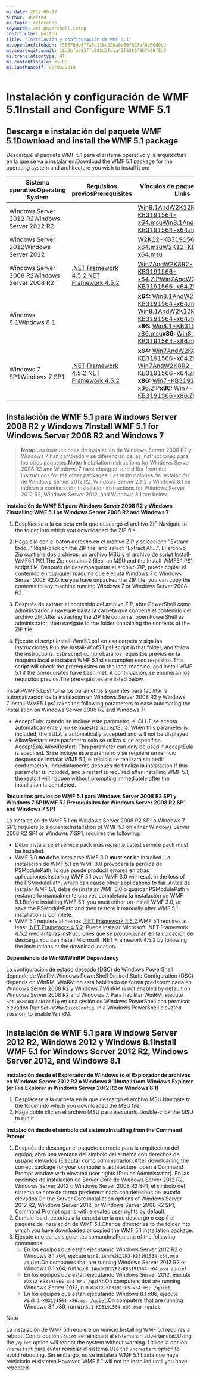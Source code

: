 ```yaml
---
ms.date: 2017-06-12
author: JKeithB
ms.topic: reference
keywords: wmf,powershell,setup
contributor: keithb
title: "Instalación y configuración de WMF 5.1"
ms.openlocfilehash: f58676de6f7a5c51ba586a8c607097af8e60d0c9
ms.sourcegitcommit: 18e3bfae83ffe282d3fd1a45f5386f3b7250f0c0
ms.translationtype: HT
ms.contentlocale: es-ES
ms.lasthandoff: 02/03/2018
---
```

# <a name="install-and-configure-wmf-51"></a><span data-ttu-id="b5fc1-103">Instalación y configuración de WMF 5.1</span><span class="sxs-lookup"><span data-stu-id="b5fc1-103">Install and Configure WMF 5.1</span></span> #


## <a name="download-and-install-the-wmf-51-package"></a><span data-ttu-id="b5fc1-104">Descarga e instalación del paquete WMF 5.1</span><span class="sxs-lookup"><span data-stu-id="b5fc1-104">Download and install the WMF 5.1 package</span></span>

<span data-ttu-id="b5fc1-105">Descargue el paquete WMF 5.1 para el sistema operativo y la arquitectura en la que se va a instalar en:</span><span class="sxs-lookup"><span data-stu-id="b5fc1-105">Download the WMF 5.1 package for the operating system and architecture you wish to install it on:</span></span>

| <span data-ttu-id="b5fc1-106">Sistema operativo</span><span class="sxs-lookup"><span data-stu-id="b5fc1-106">Operating System</span></span>       | <span data-ttu-id="b5fc1-107">Requisitos previos</span><span class="sxs-lookup"><span data-stu-id="b5fc1-107">Prerequisites</span></span>           | <span data-ttu-id="b5fc1-108">Vínculos de paquete</span><span class="sxs-lookup"><span data-stu-id="b5fc1-108">Package Links</span></span>                          |
|------------------------|-------------------------|----------------------------------------|
| <span data-ttu-id="b5fc1-109">Windows Server 2012 R2</span><span class="sxs-lookup"><span data-stu-id="b5fc1-109">Windows Server 2012 R2</span></span> |                         | <span data-ttu-id="b5fc1-110">[Win8.1AndW2K12R2-KB3191564-x64.msu][]</span><span class="sxs-lookup"><span data-stu-id="b5fc1-110">[Win8.1AndW2K12R2-KB3191564-x64.msu][]</span></span> |
| <span data-ttu-id="b5fc1-111">Windows Server 2012</span><span class="sxs-lookup"><span data-stu-id="b5fc1-111">Windows Server 2012</span></span>    |                         | <span data-ttu-id="b5fc1-112">[W2K12-KB3191565-x64.msu][]</span><span class="sxs-lookup"><span data-stu-id="b5fc1-112">[W2K12-KB3191565-x64.msu][]</span></span>            |
| <span data-ttu-id="b5fc1-113">Windows Server 2008 R2</span><span class="sxs-lookup"><span data-stu-id="b5fc1-113">Windows Server 2008 R2</span></span> | <span data-ttu-id="b5fc1-114">[.NET Framework 4.5.2][]</span><span class="sxs-lookup"><span data-stu-id="b5fc1-114">[.NET Framework 4.5.2][]</span></span>| <span data-ttu-id="b5fc1-115">[Win7AndW2K8R2-KB3191566-x64.ZIP][]</span><span class="sxs-lookup"><span data-stu-id="b5fc1-115">[Win7AndW2K8R2-KB3191566-x64.ZIP][]</span></span>    |
| <span data-ttu-id="b5fc1-116">Windows 8.1</span><span class="sxs-lookup"><span data-stu-id="b5fc1-116">Windows 8.1</span></span>            |                         | <span data-ttu-id="b5fc1-117">**x64:** [Win8.1AndW2K12R2-KB3191564-x64.msu][]</span><span class="sxs-lookup"><span data-stu-id="b5fc1-117">**x64:** [Win8.1AndW2K12R2-KB3191564-x64.msu][]</span></span></br><span data-ttu-id="b5fc1-118">**x86:** [Win8.1-KB3191564-x86.msu][]</span><span class="sxs-lookup"><span data-stu-id="b5fc1-118">**x86:** [Win8.1-KB3191564-x86.msu][]</span></span> |
| <span data-ttu-id="b5fc1-119">Windows 7 SP1</span><span class="sxs-lookup"><span data-stu-id="b5fc1-119">Windows 7 SP1</span></span>          | <span data-ttu-id="b5fc1-120">[.NET Framework 4.5.2][]</span><span class="sxs-lookup"><span data-stu-id="b5fc1-120">[.NET Framework 4.5.2][]</span></span>| <span data-ttu-id="b5fc1-121">**x64:** [Win7AndW2K8R2-KB3191566-x64.ZIP][]</span><span class="sxs-lookup"><span data-stu-id="b5fc1-121">**x64:** [Win7AndW2K8R2-KB3191566-x64.ZIP][]</span></span></br><span data-ttu-id="b5fc1-122">**x86:** [Win7-KB3191566-x86.ZIP][]</span><span class="sxs-lookup"><span data-stu-id="b5fc1-122">**x86:** [Win7-KB3191566-x86.ZIP][]</span></span> |

[.NET Framework 4.5.2]: https://www.microsoft.com/download/details.aspx?id=42642
[W2K12-KB3191565-x64.msu]: https://go.microsoft.com/fwlink/?linkid=839513
[Win7-KB3191566-x86.ZIP]: https://go.microsoft.com/fwlink/?linkid=839522
[Win7AndW2K8R2-KB3191566-x64.ZIP]: https://go.microsoft.com/fwlink/?linkid=839523
[Win8.1-KB3191564-x86.msu]: https://go.microsoft.com/fwlink/?linkid=839521
[Win8.1AndW2K12R2-KB3191564-x64.msu]: https://go.microsoft.com/fwlink/?linkid=839516

## <a name="install-wmf-51-for-windows-server-2008-r2-and-windows-7"></a><span data-ttu-id="b5fc1-129">Instalación de WMF 5.1 para Windows Server 2008 R2 y Windows 7</span><span class="sxs-lookup"><span data-stu-id="b5fc1-129">Install WMF 5.1 for Windows Server 2008 R2 and Windows 7</span></span>

> <span data-ttu-id="b5fc1-130">**Nota:** Las instrucciones de instalación de Windows Server 2008 R2 y Windows 7 han cambiado y se diferencian de las instrucciones para los otros paquetes.</span><span class="sxs-lookup"><span data-stu-id="b5fc1-130">**Note:** Installation instructions for Windows Server 2008 R2 and Windows 7 have changed, and differ from the instructions for the other packages.</span></span> <span data-ttu-id="b5fc1-131">Las instrucciones de instalación de Windows Server 2012 R2, Windows Server 2012 y Windows 8.1 se indican a continuación.</span><span class="sxs-lookup"><span data-stu-id="b5fc1-131">Installation instructions for Windows Server 2012 R2, Windows Server 2012, and Windows 8.1 are below.</span></span>

<span data-ttu-id="b5fc1-132">**Instalación de WMF 5.1 para Windows Server 2008 R2 y Windows 7**</span><span class="sxs-lookup"><span data-stu-id="b5fc1-132">**Installing WMF 5.1 on Windows Server 2008 R2 and Windows 7**</span></span>

1. <span data-ttu-id="b5fc1-133">Desplácese a la carpeta en la que descargó el archivo ZIP.</span><span class="sxs-lookup"><span data-stu-id="b5fc1-133">Navigate to the folder into which you downloaded the ZIP file.</span></span>

2. <span data-ttu-id="b5fc1-134">Haga clic con el botón derecho en el archivo ZIP y seleccione "Extraer todo...".</span><span class="sxs-lookup"><span data-stu-id="b5fc1-134">Right-click on the ZIP file, and select "Extract All...".</span></span> <span data-ttu-id="b5fc1-135">El archivo Zip contiene dos archivos: un archivo MSU y el archivo de script Install-WMF5.1.PS1.</span><span class="sxs-lookup"><span data-stu-id="b5fc1-135">The Zip contains 2 files: an MSU and the Install-WMF5.1.PS1 script file.</span></span>
<span data-ttu-id="b5fc1-136">Después de desempaquetar el archivo ZIP, puede copiar el contenido en cualquier máquina que ejecuta Windows 7 o Windows Server 2008 R2.</span><span class="sxs-lookup"><span data-stu-id="b5fc1-136">Once you have unpacked the ZIP file, you can copy the contents to any machine running Windows 7 or Windows Server 2008 R2.</span></span>

3. <span data-ttu-id="b5fc1-137">Después de extraer el contenido del archivo ZIP, abra PowerShell como administrador y navegue hasta la carpeta que contiene el contenido del archivo ZIP.</span><span class="sxs-lookup"><span data-stu-id="b5fc1-137">After extracting the ZIP file contents, open PowerShell as administrator, then navigate to the folder containing the contents of the ZIP file.</span></span>

4. <span data-ttu-id="b5fc1-138">Ejecute el script Install-Wmf5.1.ps1 en esa carpeta y siga las instrucciones.</span><span class="sxs-lookup"><span data-stu-id="b5fc1-138">Run the Install-Wmf5.1.ps1 script in that folder, and follow the instructions.</span></span> <span data-ttu-id="b5fc1-139">Este script comprobará los requisitos previos en la máquina local e instalará WMF 5.1 si se cumplen esos requisitos.</span><span class="sxs-lookup"><span data-stu-id="b5fc1-139">This script will check the prerequisites on the local machine, and install WMF 5.1 if the prerequisites have been met.</span></span> <span data-ttu-id="b5fc1-140">A continuación, se enumeran los requisitos previos.</span><span class="sxs-lookup"><span data-stu-id="b5fc1-140">The prerequisites are listed below.</span></span>

<span data-ttu-id="b5fc1-141">Install-WMF5.1.ps1 toma los parámetros siguientes para facilitar la automatización de la instalación en Windows Server 2008 R2 y Windows 7:</span><span class="sxs-lookup"><span data-stu-id="b5fc1-141">Install-WMF5.1.ps1 takes the following parameters to ease automating the installation on Windows Server 2008 R2 and Windows 7:</span></span>

- <span data-ttu-id="b5fc1-142">AcceptEula: cuando se incluye este parámetro, el CLUF se acepta automáticamente y no se muestra.</span><span class="sxs-lookup"><span data-stu-id="b5fc1-142">AcceptEula: When this parameter is included, the EULA is automatically accepted and will not be displayed.</span></span>
- <span data-ttu-id="b5fc1-143">AllowRestart: este parámetro solo se utiliza si se especifica AcceptEula.</span><span class="sxs-lookup"><span data-stu-id="b5fc1-143">AllowRestart: This parameter can only be used if AcceptEula is specified.</span></span> <span data-ttu-id="b5fc1-144">Si se incluye este parámetro y se requiere un reinicio después de instalar WMF 5.1, el reinicio se realizará sin pedir confirmación, inmediatamente después de finaliza la instalación.</span><span class="sxs-lookup"><span data-stu-id="b5fc1-144">If this parameter is included, and a restart is required after installing WMF 5.1, the restart will happen without prompting immediately after the installation is completed.</span></span>

<span data-ttu-id="b5fc1-145">**Requisitos previos de WMF 5.1 para Windows Server 2008 R2 SP1 y Windows 7 SP1**</span><span class="sxs-lookup"><span data-stu-id="b5fc1-145">**WMF 5.1 Prerequisites for Windows Server 2008 R2 SP1 and Windows 7 SP1**</span></span>

<span data-ttu-id="b5fc1-146">La instalación de WMF 5.1 en Windows Server 2008 R2 SP1 o Windows 7 SP1, requiere lo siguiente:</span><span class="sxs-lookup"><span data-stu-id="b5fc1-146">Installation of WMF 5.1 on either Windows Server 2008 R2 SP1 or Windows 7 SP1, requires the following:</span></span>
- <span data-ttu-id="b5fc1-147">Debe instalarse el service pack más reciente.</span><span class="sxs-lookup"><span data-stu-id="b5fc1-147">Latest service pack must be installed.</span></span>
- <span data-ttu-id="b5fc1-148">WMF 3.0 **no debe** instalarse.</span><span class="sxs-lookup"><span data-stu-id="b5fc1-148">WMF 3.0 **must not** be installed.</span></span> <span data-ttu-id="b5fc1-149">La instalación de WMF 5.1 en WMF 3.0 provocará la pérdida de PSModulePath, lo que puede producir errores en otras aplicaciones.</span><span class="sxs-lookup"><span data-stu-id="b5fc1-149">Installing WMF 5.1 over WMF 3.0 will result in the loss of the PSModulePath, which can cause other applications to fail.</span></span> <span data-ttu-id="b5fc1-150">Antes de instalar WMF 5.1, debe desinstalar WMF 3.0 o guardar PSModulePath y restaurarlo manualmente una vez completada la instalación de WMF 5.1.</span><span class="sxs-lookup"><span data-stu-id="b5fc1-150">Before installing WMF 5.1, you must either un-install WMF 3.0, or save the PSModulePath and then restore it manually after WMF 5.1 installation is complete.</span></span>
- <span data-ttu-id="b5fc1-151">WMF 5.1 requiere al menos [.NET Framework 4.5.2](https://www.microsoft.com/en-ca/download/details.aspx?id=42642).</span><span class="sxs-lookup"><span data-stu-id="b5fc1-151">WMF 5.1 requires at least [.NET Framework 4.5.2](https://www.microsoft.com/en-ca/download/details.aspx?id=42642).</span></span>
<span data-ttu-id="b5fc1-152">Puede instalar Microsoft .NET Framework 4.5.2 mediante las instrucciones que se proporcionan en la ubicación de descarga.</span><span class="sxs-lookup"><span data-stu-id="b5fc1-152">You can install Microsoft .NET Framework 4.5.2 by following the instructions at the download location.</span></span>

<span data-ttu-id="b5fc1-153">**Dependencia de WinRM**</span><span class="sxs-lookup"><span data-stu-id="b5fc1-153">**WinRM Dependency**</span></span>

<span data-ttu-id="b5fc1-154">La configuración de estado deseado (DSC) de Windows PowerShell depende de WinRM.</span><span class="sxs-lookup"><span data-stu-id="b5fc1-154">Windows PowerShell Desired State Configuration (DSC) depends on WinRM.</span></span>
<span data-ttu-id="b5fc1-155">WinRM no está habilitado de forma predeterminada en Windows Server 2008 R2 y Windows 7.</span><span class="sxs-lookup"><span data-stu-id="b5fc1-155">WinRM is not enabled by default on Windows Server 2008 R2 and Windows 7.</span></span>
<span data-ttu-id="b5fc1-156">Para habilitar WinRM, ejecute `Set-WSManQuickConfig` en una sesión de Windows PowerShell con permisos elevados.</span><span class="sxs-lookup"><span data-stu-id="b5fc1-156">Run `Set-WSManQuickConfig`, in a Windows PowerShell elevated session, to enable WinRM.</span></span>


## <a name="install-wmf-51-for-windows-server-2012-r2-windows-server-2012-and-windows-81"></a><span data-ttu-id="b5fc1-157">Instalación de WMF 5.1 para Windows Server 2012 R2, Windows 2012 y Windows 8.1</span><span class="sxs-lookup"><span data-stu-id="b5fc1-157">Install WMF 5.1 for Windows Server 2012 R2, Windows Server 2012, and Windows 8.1</span></span>
<span data-ttu-id="b5fc1-158">**Instalación desde el Explorador de Windows (o el Explorador de archivos en Windows Server 2012 R2 o Windows 8.1)**</span><span class="sxs-lookup"><span data-stu-id="b5fc1-158">**Install from Windows Explorer (or File Explorer in Windows Server 2012 R2 or Windows 8.1)**</span></span>

1. <span data-ttu-id="b5fc1-159">Desplácese a la carpeta en la que descargó el archivo MSU.</span><span class="sxs-lookup"><span data-stu-id="b5fc1-159">Navigate to the folder into which you downloaded the MSU file.</span></span>
2. <span data-ttu-id="b5fc1-160">Haga doble clic en el archivo MSU para ejecutarlo.</span><span class="sxs-lookup"><span data-stu-id="b5fc1-160">Double-click the MSU to run it.</span></span>

<span data-ttu-id="b5fc1-161">**Instalación desde el símbolo del sistema**</span><span class="sxs-lookup"><span data-stu-id="b5fc1-161">**Installing from the Command Prompt**</span></span>

1. <span data-ttu-id="b5fc1-162">Después de descargar el paquete correcto para la arquitectura del equipo, abra una ventana del símbolo del sistema con derechos de usuario elevados (Ejecutar como administrador).</span><span class="sxs-lookup"><span data-stu-id="b5fc1-162">After downloading the correct package for your computer's architecture, open a Command Prompt window with elevated user rights (Run as Administrator).</span></span> <span data-ttu-id="b5fc1-163">En las opciones de instalación de Server Core de Windows Server 2012 R2, Windows Server 2012 o Windows Server 2008 R2 SP1, el símbolo del sistema se abre de forma predeterminada con derechos de usuario elevados.</span><span class="sxs-lookup"><span data-stu-id="b5fc1-163">On the Server Core installation options of Windows Server 2012 R2, Windows Server 2012, or Windows Server 2008 R2 SP1, Command Prompt opens with elevated user rights by default.</span></span>
2. <span data-ttu-id="b5fc1-164">Cambie los directorios a la carpeta en la que descargó o copió el paquete de instalación de WMF 5.1.</span><span class="sxs-lookup"><span data-stu-id="b5fc1-164">Change directories to the folder into which you have downloaded or copied the WMF 5.1 installation package.</span></span>
3. <span data-ttu-id="b5fc1-165">Ejecute uno de los siguientes comandos:</span><span class="sxs-lookup"><span data-stu-id="b5fc1-165">Run one of the following commands:</span></span>
   - <span data-ttu-id="b5fc1-166">En los equipos que están ejecutando Windows Server 2012 R2 o Windows 8.1 x64, ejecute `Win8.1AndW2K12R2-KB3191564-x64.msu /quiet`.</span><span class="sxs-lookup"><span data-stu-id="b5fc1-166">On computers that are running Windows Server 2012 R2 or Windows 8.1 x64, run `Win8.1AndW2K12R2-KB3191564-x64.msu /quiet`.</span></span>
   - <span data-ttu-id="b5fc1-167">En los equipos que están ejecutando Windows Server 2012, ejecute `W2K12-KB3191565-x64.msu /quiet`.</span><span class="sxs-lookup"><span data-stu-id="b5fc1-167">On computers that are running Windows Server 2012, run `W2K12-KB3191565-x64.msu /quiet`.</span></span>
   - <span data-ttu-id="b5fc1-168">En los equipos que están ejecutando Windows 8.1 x86, ejecute `Win8.1-KB3191564-x86.msu /quiet`.</span><span class="sxs-lookup"><span data-stu-id="b5fc1-168">On computers that are running Windows 8.1 x86, run `Win8.1-KB3191564-x86.msu /quiet`.</span></span>

> [!NOTE]
> <span data-ttu-id="b5fc1-169">La instalación de WMF 5.1 requiere un reinicio.</span><span class="sxs-lookup"><span data-stu-id="b5fc1-169">Installing WMF 5.1 requires a reboot.</span></span> <span data-ttu-id="b5fc1-170">Con la opción `/quiet` se reiniciará el sistema sin advertencias.</span><span class="sxs-lookup"><span data-stu-id="b5fc1-170">Using the `/quiet` option will reboot the system without warning.</span></span>
> <span data-ttu-id="b5fc1-171">Utilice la opción `/norestart` para evitar reiniciar el sistema.</span><span class="sxs-lookup"><span data-stu-id="b5fc1-171">Use the `/norestart` option to avoid rebooting.</span></span> <span data-ttu-id="b5fc1-172">Sin embargo, no se instalará WMF 5.1 hasta que haya reiniciado el sistema.</span><span class="sxs-lookup"><span data-stu-id="b5fc1-172">However, WMF 5.1 will not be installed until you have rebooted.</span></span>